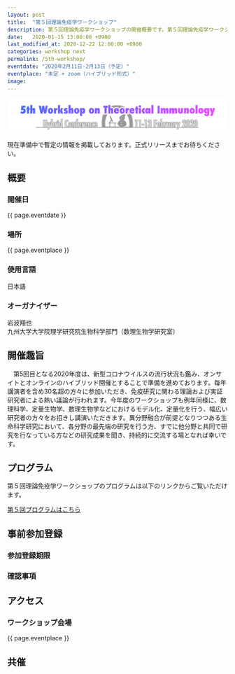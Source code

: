 ```yaml
---
layout: post
title:  "第５回理論免疫学ワークショップ"
description: 第５回理論免疫学ワークショップの開催概要です。第５回理論免疫学ワークショップの開催日・開催場所・開催趣旨・共催情報などを確認できます。第５回理論免疫学ワークショップの参加登録はこちらから。
date:   2020-01-15 13:00:00 +0900
last_modified_at: 2020-12-22 12:00:00 +0900
categories: workshop next
permalink: /5th-workshop/
eventdate: "2020年2月11日-2月13日（予定）"
eventplace: "未定 + zoom（ハイブリッド形式）"
image:
---
```


![第５回理論免疫学ワークショップ](/assets/images/ws-5.png "第５回理論免疫学ワークショップ")

現在準備中で暫定の情報を掲載しております。正式リリースまでお待ちください。

## 概要

<div class="cf">
  <div class="page-column50">
    <h3>開催日</h3>
    <p>{{ page.eventdate }}</p>
    <h3>場所</h3>
    <p>{{ page.eventplace }}</p>
  </div>

  <div class="page-column50">
    <h3>使用言語</h3>
    <p>日本語</p>
    <h3>オーガナイザー</h3>
    <p>岩波翔也<br>
      九州大学大学院理学研究院生物科学部門（数理生物学研究室）</p>
  </div>
</div>


## 開催趣旨
　第5回目となる2020年度は、新型コロナウイルスの流行状況も鑑み、オンサイトとオンラインのハイブリッド開催とすることで準備を進めております。毎年講演者を含め30名超の方々に参加いただき、免疫研究に関わる理論および実証研究者による熱い議論が行われます。今年度のワークショップも例年同様に、数理科学、定量生物学、数理生物学などにおけるモデル化、定量化を行う、幅広い研究者の方々をお招きし講演いただきます。異分野融合が前提となりつつある生命科学研究において、各分野の最先端の研究を行う方、すでに他分野と共同で研究を行なっている方などの研究成果を聞き、持続的に交流する場となれば幸いです。

## プログラム
第５回理論免疫学ワークショップのプログラムは以下のリンクからご覧いただけます。

[第５回プログラムはこちら](/5th-program)

## 事前参加登録


### 参加登録期限


### 確認事項


## アクセス
### ワークショップ会場

{{ page.eventplace }}  


## 共催
